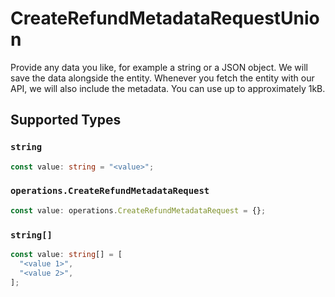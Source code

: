 # CreateRefundMetadataRequestUnion

Provide any data you like, for example a string or a JSON object. We will save the data alongside the entity. Whenever
you fetch the entity with our API, we will also include the metadata. You can use up to approximately 1kB.


## Supported Types

### `string`

```typescript
const value: string = "<value>";
```

### `operations.CreateRefundMetadataRequest`

```typescript
const value: operations.CreateRefundMetadataRequest = {};
```

### `string[]`

```typescript
const value: string[] = [
  "<value 1>",
  "<value 2>",
];
```

